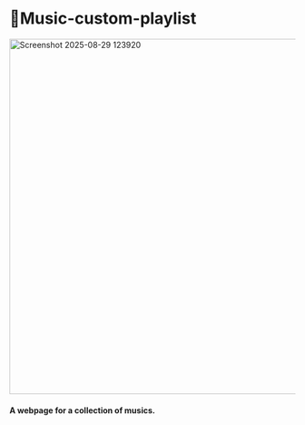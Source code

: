 # 🎵Music-custom-playlist

<img width="665" height="626" alt="Screenshot 2025-08-29 123920" src="https://github.com/user-attachments/assets/bbb7ad4c-c3cd-4e69-bbb6-93358f14885a" />

#### A webpage for a collection of musics.
